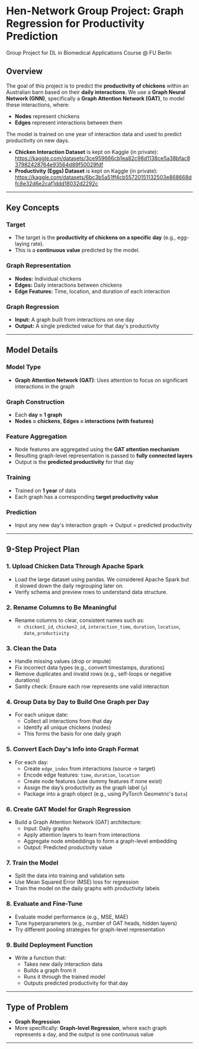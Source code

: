 # Hen-Network Group Project: Graph Regression for Productivity Prediction
Group Project for DL in Biomedical Applications Course @ FU Berlin

## Overview

The goal of this project is to predict the **productivity of chickens** within an Australian barn based on their **daily interactions**. We use a **Graph Neural Network (GNN)**, specifically a **Graph Attention Network (GAT)**, to model these interactions, where:

- **Nodes** represent chickens
- **Edges** represent interactions between them

The model is trained on one year of interaction data and used to predict productivity on new days.
- **Chicken Interaction Dataset** is kept on Kaggle (in private): https://kaggle.com/datasets/3ce959666cb1ea82c98d1138ce5a38bfac837982428764e93564d89f50029fdf
- **Productivity (Eggs) Dataset** is kept on Kaggle (in private): https://kaggle.com/datasets/6bc3b5a51ff4cb55720151132503e868668dfc8e32d6e2caf1ddd18032d2292c

---

## Key Concepts

### Target
- The target is the **productivity of chickens on a specific day** (e.g., egg-laying rate).
- This is a **continuous value** predicted by the model.

### Graph Representation
- **Nodes:** Individual chickens
- **Edges:** Daily interactions between chickens
- **Edge Features:** Time, location, and duration of each interaction

### Graph Regression
- **Input:** A graph built from interactions on one day
- **Output:** A single predicted value for that day's productivity

---

## Model Details

### Model Type
- **Graph Attention Network (GAT)**: Uses attention to focus on significant interactions in the graph

### Graph Construction
- Each **day = 1 graph**
- **Nodes = chickens**, **Edges = interactions (with features)**

### Feature Aggregation
- Node features are aggregated using the **GAT attention mechanism**
- Resulting graph-level representation is passed to **fully connected layers**
- Output is the **predicted productivity** for that day

### Training
- Trained on **1 year** of data
- Each graph has a corresponding **target productivity value**

### Prediction
- Input any new day's interaction graph → Output = predicted productivity

---

## 9-Step Project Plan

### 1. Upload Chicken Data Through Apache Spark
- Load the large dataset using pandas. We considered Apache Spark but it slowed down the daily regrouping later on.
- Verify schema and preview rows to understand data structure.

### 2. Rename Columns to Be Meaningful
- Rename columns to clear, consistent names such as:
  - `chicken1_id`, `chicken2_id`, `interaction_time`, `duration`, `location`, `date`, `productivity`

### 3. Clean the Data
- Handle missing values (drop or impute)
- Fix incorrect data types (e.g., convert timestamps, durations)
- Remove duplicates and invalid rows (e.g., self-loops or negative durations)
- Sanity check: Ensure each row represents one valid interaction

### 4. Group Data by Day to Build One Graph per Day
- For each unique date:
  - Collect all interactions from that day
  - Identify all unique chickens (nodes)
  - This forms the basis for one daily graph

### 5. Convert Each Day's Info into Graph Format
- For each day:
  - Create `edge_index` from interactions (source → target)
  - Encode edge features: `time`, `duration`, `location`
  - Create node features (use dummy features if none exist)
  - Assign the day’s productivity as the graph label (`y`)
  - Package into a graph object (e.g., using PyTorch Geometric's `Data`)

### 6. Create GAT Model for Graph Regression
- Build a Graph Attention Network (GAT) architecture:
  - Input: Daily graphs
  - Apply attention layers to learn from interactions
  - Aggregate node embeddings to form a graph-level embedding
  - Output: Predicted productivity value

### 7. Train the Model
- Split the data into training and validation sets
- Use Mean Squared Error (MSE) loss for regression
- Train the model on the daily graphs with productivity labels

### 8. Evaluate and Fine-Tune
- Evaluate model performance (e.g., MSE, MAE)
- Tune hyperparameters (e.g., number of GAT heads, hidden layers)
- Try different pooling strategies for graph-level representation

### 9. Build Deployment Function
- Write a function that:
  - Takes new daily interaction data
  - Builds a graph from it
  - Runs it through the trained model
  - Outputs predicted productivity for that day


---

## Type of Problem

- **Graph Regression**
- More specifically: **Graph-level Regression**, where each graph represents a day, and the output is one continuous value

---
